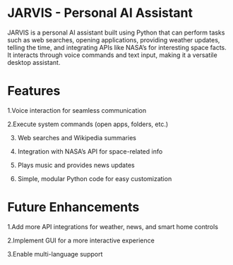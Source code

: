 # JARVIS - Personal AI Assistant

JARVIS is a personal AI assistant built using Python that can perform tasks such as web searches, opening applications, providing weather updates, 
telling the time, and integrating APIs like NASA’s for interesting space facts. It interacts through voice commands and text input, making it
a versatile desktop assistant.


# Features

1.Voice interaction for seamless communication

2.Execute system commands (open apps, folders, etc.)

3. Web searches and Wikipedia summaries

4. Integration with NASA’s API for space-related info

5. Plays music and provides news updates

6. Simple, modular Python code for easy customization


# Future Enhancements

1.Add more API integrations for weather, news, and smart home controls

2.Implement GUI for a more interactive experience

3.Enable multi-language support
